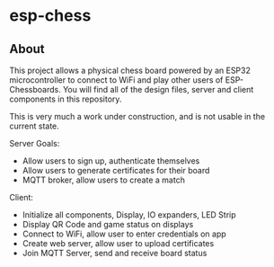 # esp-chess

## About

This project allows a physical chess board powered by an ESP32 microcontroller
to connect to WiFi and play other users of ESP-Chessboards.  You will find
all of the design files, server and client components in this repository.

This is very much a work under construction, and is not usable in the current
state.

Server Goals:
 - Allow users to sign up, authenticate themselves
 - Allow users to generate certificates for their board
 - MQTT broker, allow users to create a match

Client:
 - Initialize all components, Display, IO expanders, LED Strip
 - Display QR Code and game status on displays
 - Connect to WiFi, allow user to enter credentials on app
 - Create web server, allow user to upload certificates
 - Join MQTT Server, send and receive board status
